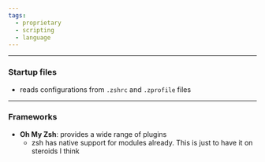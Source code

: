 ```yaml
---
tags:
  - proprietary
  - scripting
  - language
---
```

---

### Startup files

- reads configurations from `.zshrc` and `.zprofile` files

---

### Frameworks

- **Oh My Zsh**: provides a wide range of plugins
	- zsh has native support for modules already. This is just to have it on steroids I think
